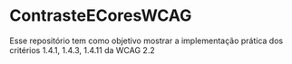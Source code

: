 # ContrasteECoresWCAG
Esse repositório tem como objetivo mostrar a implementação prática dos critérios 1.4.1, 1.4.3, 1.4.11 da WCAG 2.2
